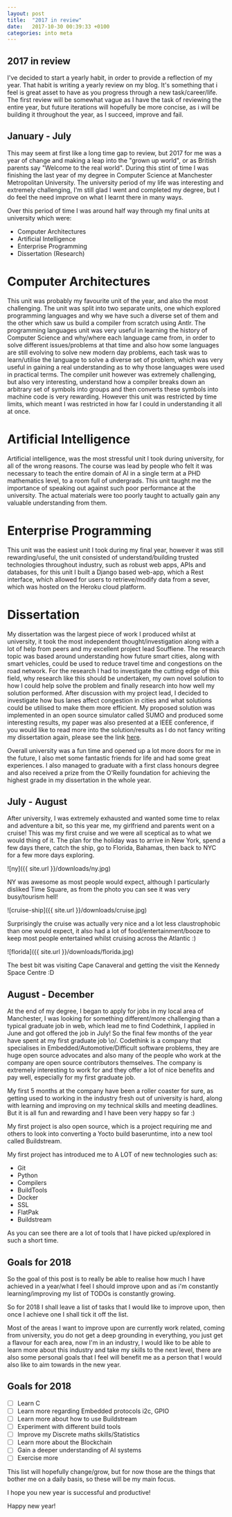 ```yaml
---
layout: post
title:  "2017 in review"
date:   2017-10-30 00:39:33 +0100
categories: into meta
---
```


## 2017 in review

I've decided to start a yearly habit, in order to provide a reflection of my year. That habit is writing a yearly review on my blog. It's something that i feel is great asset to have as you progress through a new task/career/life.
The first review will be somewhat vague as I have the task of reviewing the entire year, but future iterations will hopefully be more concise, as i will be building it throughout the year, as I succeed, improve and fail.

## January - July

This may seem at first like a long time gap to review, but 2017 for me was a year of change and making a leap into the "grown up world", or as British parents say "Welcome to the real world". During this stint of time I
was finishing the last year of my degree in Computer Science at Manchester Metropolitan University. The university period of my life was interesting and extremely challenging, I'm still glad I went and completed my degree, but I do feel
the need improve on what I learnt there in many ways.

Over this period of time I was around half way through my final units at university which were:

 - Computer Architectures
 - Artificial Intelligence
 - Enterprise Programming
 - Dissertation (Research)

# Computer Architectures
This unit was probably my favourite unit of the year, and also the most challenging. The unit was split into two separate units, one which explored programming languages and why we have such a diverse set of them and the other which saw us build a compiler
from scratch using Antlr. The programming languages unit was very useful in learning the history of Computer Science and why/where each language came from, in order to solve different issues/problems at that time and also how some languages are still evolving to solve new modern day problems, each task was to learn/utilise the language to solve a diverse set of problem, which was very useful in gaining a real understanding as to why those languages were used in practical terms. The compiler unit however was extremely challenging, but also very interesting, understand how a compiler breaks down an arbitrary set of symbols into groups and then converts these symbols into machine code is very rewarding. However this unit was restricted by time limits, which meant I was restricted in how far I could in understanding it all at once.

# Artificial Intelligence
Artificial intelligence, was the most stressful unit I took during university, for all of the wrong reasons. The course was lead by people who felt it was necessary to teach the entire domain of AI in a single term at a PHD mathematics level,
to a room full of undergrads. This unit taught me the importance of speaking out against such poor performance at the university. The actual materials were too poorly taught to actually gain any valuable understanding from them.

# Enterprise Programming
This unit was the easiest unit I took during my final year, however it was still rewarding/useful, the unit consisted of understand/building trusted technologies throughout industry, such as robust web apps, APIs and databases, for this unit
I built a Django based web-app, which a Rest interface, which allowed for users to retrieve/modify data from a sever, which was hosted on the Heroku cloud platform.

# Dissertation 
My dissertation was the largest piece of work I produced whilst at university, it took the most independent thought/investigation along with a lot of help from peers and my excellent project lead Souffiene.
The research topic was based around understanding how future smart cities, along with smart vehicles, could be used to reduce travel time and congestions on the road network. For the research I had to investigate the cutting edge
of this field, why research like this should be undertaken, my own novel solution to how I could help solve the problem and finally research into how well my solution performed. After discussion with my project lead, I decided to investigate how
bus lanes affect congestion in cities and what solutions could be utilised to make them more efficient. My proposed solution was implemented in an open source simulator called SUMO and produced some interesting results, my paper was also presented at 
a IEEE conference, if you would like to read more into the solution/results as I do not fancy writing my dissertation again, please see the link [here](https://drive.google.com/open?id=0B_hMezUpeg22V0ZkMmQxbno0VWM).

Overall university was a fun time and opened up a lot more doors for me in the future, I also met some fantastic friends for life and had some great experiences. I also managed to graduate with a first class honours degree and also received a prize
from the O'Reilly foundation for achieving the highest grade in my dissertation in the whole year.

## July - August
After university, I was extremely exhausted and wanted some time to relax and adventure a bit, so this year me, my girlfriend and parents went on a cruise! This was my first cruise and we were all sceptical as to what we would thing of it.
The plan for the holiday was to arrive in New York, spend a few days there, catch the ship, go to Florida, Bahamas, then back to NYC for a few more days exploring.


![ny]({{ site.url }}/downloads/ny.jpg)

NY was awesome as most people would expect, although I particularly disliked Time Square, as from the photo you can see it was very busy/tourism hell!

![cruise-ship]({{ site.url }}/downloads/cruise.jpg)

Surprisingly the cruise was actually very nice and a lot less claustrophobic than one would expect, it also had a lot of food/entertainment/booze to keep most people entertained whilst cruising across the Atlantic :)

![florida]({{ site.url }}/downloads/florida.jpg)

The best bit was visiting Cape Canaveral and getting the visit the Kennedy Space Centre :D 

## August - December
At the end of my degree, I began to apply for jobs in my local area of Manchester, I was looking for something different/more challenging than a typical graduate job in web, which lead me to find Codethink, I applied in June and 
got offered the job in July! So the final few months of the year have spent at my first graduate job \o/. Codethink is a company that specialises in Embedded/Automotive/Difficult software problems, they are huge open source advocates and also
many of the people who work at the company are open source contributors themselves. The company is extremely interesting to work for and they offer a lot of nice benefits and pay well, especially for my first graduate job.

My first 5 months at the company have been a roller coaster for sure, as getting used to working in the industry fresh out of university is hard, along with learning and improving on my technical skills and meeting deadlines. But it is all fun and rewarding
and I have been very happy so far :)

My first project is also open source, which is a project requiring me and others to look into converting a Yocto build baseruntime, into a new tool called Buildstream. 

My first project has introduced me to A LOT of new technologies such as:
 - Git
 - Python
 - Compilers
 - BuildTools
 - Docker
 - SSL
 - FlatPak
 - Buildstream

As you can see there are a lot of tools that I have picked up/explored in such a short time. 

## Goals for 2018
So the goal of this post is to really be able to realise how much I have achieved in a year/what I feel I should improve upon and as i'm constantly learning/improving my list of TODOs is constantly growing.

So for 2018 I shall leave a list of tasks that I would like to improve upon, then once I achieve one I shall tick it off the list.

Most of the areas I want to improve upon are currently work related, coming from university, you do not get a deep grounding in everything, you just get a flavour for each area, now I'm in an industry, I would like to be able to learn more
about this industry and take my skills to the next level, there are also some personal goals that I feel will benefit me as a person that I would also like to aim towards in the new year.

## Goals for 2018

- [ ] Learn C
- [ ] Learn more regarding Embedded protocols i2c, GPIO
- [ ] Learn more about how to use Buildstream
- [ ] Experiment with different build tools
- [ ] Improve my Discrete maths skills/Statistics
- [ ] Learn more about the Blockchain
- [ ] Gain a deeper understanding of AI systems
- [ ] Exercise more

This list will hopefully change/grow, but for now those are the things that bother me on a daily basis, so these will be my main focus.

I hope you new year is successful and productive!

Happy new year!


